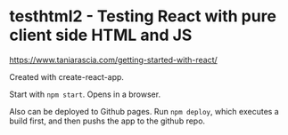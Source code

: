 testhtml2 - Testing React with pure client side HTML and JS
==============================================================

<https://www.taniarascia.com/getting-started-with-react/>

Created with create-react-app.

Start with `npm start`.  Opens in a browser.

Also can be deployed to Github pages.  Run `npm deploy`, which executes a build first, and then pushs the app to the github repo.

